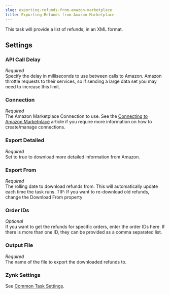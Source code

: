 ```yaml
---
slug: exporting-refunds-from-amazon-marketplace
title: Exporting Refunds from Amazon Marketplace
---
```

This task will provide a list of refunds, in an XML format.

## Settings
### API Call Delay
_Required_  
Specify the delay in milliseconds to use between calls to Amazon. Amazon throttle requests to their services, so if sending a large data set you may need to increase this limit.

### Connection
_Required_  
The Amazon Marketplace Connection to use. See the [Connecting to Amazon Marketplace](connecting-to-amazon-marketplace) article if you require more information on how to create/manage connections.

### Export Detailed
_Required_  
Set to true to download more detailed information from Amazon.

### Export From
_Required_  
The rolling date to download refunds from. This will automatically update each time the task runs. TIP: If you want to re-download old refunds, change the Download From property

### Order IDs
_Optional_  
If you want to get the refunds for specific orders, enter the order IDs here. If there is more than one ID, they can be provided as a comma separated list.

### Output File
_Required_  
The name of the file to export the downloaded refunds to.

### Zynk Settings
See [Common Task Settings](common-task-settings).